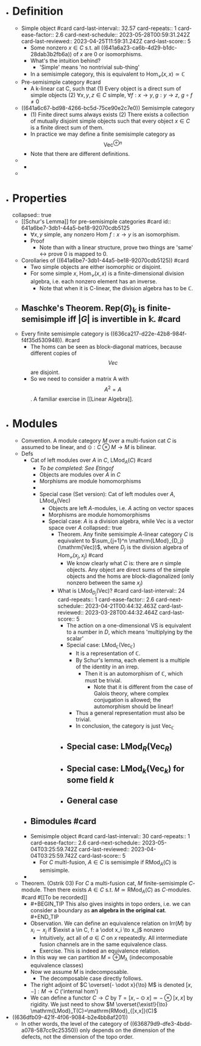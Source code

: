 - # Definition
	- Simple object #card
	  card-last-interval:: 32.57
	  card-repeats:: 1
	  card-ease-factor:: 2.6
	  card-next-schedule:: 2023-05-28T00:59:31.242Z
	  card-last-reviewed:: 2023-04-25T11:59:31.242Z
	  card-last-score:: 5
		- Some nonzero $x \in C$ s.t. all ((641a6a23-ca6b-4d29-b1dc-28dab3b2fb6a)) of $x$ are 0 or isomorphisms.
		- What's the intuition behind?
			- 'Simple' means 'no nontrivial sub-thing'
		- In a semisimple category, this is equivalent to $\mathrm{Hom}_{\mathcal{C}}(x,x) \simeq \mathbb C$
	- Pre-semisimple category #card
		- A k-linear cat C, such that 
		  (1) Every object is a direct sum of simple objects
		  (2) $\forall x,y,z \in C$ simple, $\forall f: x \to y, g: y \to z$, $g \circ f \neq 0$
	- ((641a6c67-bd98-4266-bc5d-75ce90e2c7e0)) Semisimple category
		- (1) Finite direct sums always exists
		  (2) There exists a collection of mutually disjoint simple objects such that every object $x \in C$ is a finite direct sum of them.
		- In practice we may define a finite semisimple category as $$\operatorname{Vec}^{\oplus n}$$
		- Note that there are different definitions.
	-
		-
	-
- # Properties
  collapsed:: true
	- [[Schur's Lemma]] for pre-semisimple categories #card
	  id:: 641a6be7-3db1-44a5-be18-92070cdb5125
		- $\forall x,y$ simple, any nonzero Hom $f:x \to y$ is an isomorphism.
		- Proof
			- Note than with a linear structure, prove two things are 'same' <-> prove 0 is mapped to 0.
	- Corollaries of ((641a6be7-3db1-44a5-be18-92070cdb5125)) #card
		- Two simple objects are either isomorphic or disjoint.
		- For some simple $x$, $\mathrm{Hom}_{\mathcal{C}}(x,x)$ is a finite-dimensional division algebra, i.e. each nonzero element has an inverse.
			- Note that when it is C-linear, the division algebra has to be $\mathbb C$.
	- Maschke's Theorem. $\mathrm{Rep}(G)_\mathbb k$ is finite-semisimple iff $|G|$ is invertible in $\mathbb k$. #card
		-
	- Every finite semisimple category is ((636ca217-d22e-42b8-984f-f4f35d530948)). #card
		- The homs can be seen as block-diagonal matrices, because different copies of $$Vec$$ are disjoint.
		- So we need to consider a matrix A with $$A^2=A$$.
		  A familiar exercise in [[Linear Algebra]].
- # Modules
	- Convention. A module category $M$ over a multi-fusion cat $C$ is assumed to be linear, and $\odot: C \otimes M \to M$ is bilinear.
	- Defs
		- Cat of left modules over $A$ in $C$, $\mathrm{LMod}_A(C)$  #card
			- *To be completed: See Etingof*
			- Objects are modules over $A$ in $C$
			- Morphisms are module homomorphisms
			-
			- Special case (Set version): Cat of left modules over $A$, $\mathrm{LMod}_A(\mathrm{Vec})$
				- Objects are left $A$-modules, i.e. $A$ acting on vector spaces
				- Morphisms are module homomorphisms
				- Special case: $A$ is a division algebra, while $\mathrm{Vec}$ is a vector space over $A$
				  collapsed:: true
					- Theorem. Any finite semisimple $A$-linear category $C$ is equivalent to $\sum_{j=1}^n \mathrm{LMod}_{D_j}(\mathrm{Vec})$, where $D_j$ is the division algebra of $\mathrm{Hom}_{\mathcal{C}}(x_j,x_j)$ #card
						- We know clearly what $C$ is: there are $n$ simple objects. Any object are direct sums of the simple objects and the homs are block-diagonalized (only nonzero between the same $x_j$)
					- What is $\mathrm{LMod}_{D_j}(\mathrm{Vec})$? #card
					  card-last-interval:: 24
					  card-repeats:: 1
					  card-ease-factor:: 2.6
					  card-next-schedule:: 2023-04-21T00:44:32.463Z
					  card-last-reviewed:: 2023-03-28T00:44:32.464Z
					  card-last-score:: 5
						- The action on a one-dimensional VS is equivalent to a number in $D$, which means 'multiplying by the scalar'
						- Special case: $\mathrm{LMod}_\mathbb C(\mathrm{Vec}_\mathbb C )$
							- It is a representation of $\mathbb C$.
							- By Schur's lemma, each element is a multiple of the identity in an irrep.
								- Then it is an automorphism of $\mathbb C$, which must be trivial.
									- Note that it is different from the case of Galois theory, where complex conjugation is allowed; the automorphism should be linear!
							- Thus a general representation must also be trivial.
							- In conclusion, the category is just $\mathrm{Vec}_\mathbb C$
						- Special case: $\mathrm{LMod}_R(\mathrm{Vec}_R )$
							-
						- Special case: $\mathrm{LMod}_k(\mathrm{Vec}_k )$ for some field $k$
							-
						- General case
							-
		- Bimodules #card
			-
		- Semisimple object #card
		  card-last-interval:: 30
		  card-repeats:: 1
		  card-ease-factor:: 2.6
		  card-next-schedule:: 2023-05-04T03:25:59.742Z
		  card-last-reviewed:: 2023-04-04T03:25:59.742Z
		  card-last-score:: 5
			- For $C$ multi-fusion, $A \in C$ is semisimple if $\mathrm{RMod}_A(C)$ is semisimple.
		-
	- Theorem. (Ostrik 03) For $C$ a multi-fusion cat, $M$ finite-semisimple $C$-module.
	  Then there exists $A \in C$ s.t. $M \simeq \mathrm{RMod}_A(C)$ as $C$-modules. #card #[[To be recorded]]
		- #+BEGIN_TIP
		  This also gives insights in topo orders, i.e. we can consider a boundary as **an algebra in the original cat**.
		  #+END_TIP
		- Observation. We can define an equivalence relation on $\mathrm{Irr}(M)$ by $x_i \sim x_j$ if $\exist a \in C, f: a \odot x_i \to x_j$ nonzero
			- Intuitively, act all of $a \in C$ on $x$ repeatedly. All intermediate fusion channels are in the same equivalence class.
			- Exercise. This is indeed an equivalence relation.
		- In this way we can partition $M = \oplus M_\lambda$ (indecomposable equivalence classes)
		- Now we assume $M$ is indecomposable.
			- The decomposable case directly follows.
		- The right adjoint of $C \overset{- \odot x}{\to} M$ is denoted $[x,-]: M \to C$ ('internal hom')
		- We can define a functor $C \to C$ by $T=[x,- \odot x]\simeq - \otimes [x,x]$ by rigidity.
		  We just need to show $M \overset{\exist!}{\to} \mathrm{LMod}_T(C)=\mathrm{RMod}_{[x,x]}(C)$
- ((636dfb09-421f-4f06-9084-b2e4bb8af201))
	- In other words, the level of the category of ((636879d9-dfe3-4bdd-a078-587cc9c25350)) only depends on the dimension of the defects, not the dimension of the topo order.